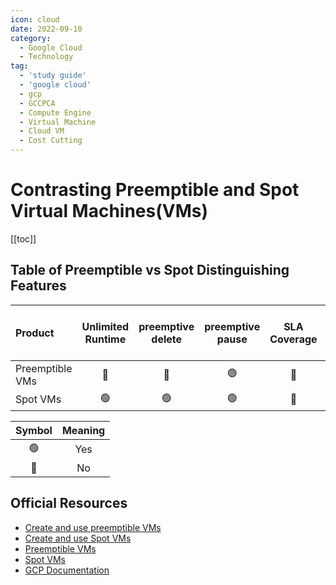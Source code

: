 ```yaml
---
icon: cloud
date: 2022-09-10
category:
  - Google Cloud
  - Technology
tag:
  - 'study guide'
  - 'google cloud'
  - gcp
  - GCCPCA
  - Compute Engine
  - Virtual Machine
  - Cloud VM
  - Cost Cutting
---
```


# Contrasting Preemptible and Spot Virtual Machines(VMs)


[[toc]]

## Table of Preemptible vs Spot Distinguishing Features

|Product      |Unlimited Runtime|preemptive delete|preemptive pause|SLA Coverage|Cost Reduction|Migrate to Standard VM|Restart on Event|
|:------------|:--------:|:----------:|:----------:|:-------:|:---------:|:---------:|:---------:|
| Preemptible VMs|🔴|🔴|🟢|🔴|🟢|🔴|🔴|
| Spot VMs       |🟢|🟢|🟢|🔴|🟢|🔴|🔴|



| Symbol  |    Meaning   |
|:-------:|:------------:|
|   🟢    | Yes         |
|   🔴    | No          |

## Official Resources
* [Create and use preemptible VMs](https://cloud.google.com/compute/docs/instances/create-use-preemptible)
* [Create and use Spot VMs](https://cloud.google.com/compute/docs/instances/create-use-spot)
* [Preemptible VMs](https://cloud.google.com/compute/docs/instances/preemptible)
* [Spot VMs](https://cloud.google.com/compute/docs/instances/spot)
* [GCP Documentation](http://cloud.google.com/docs)